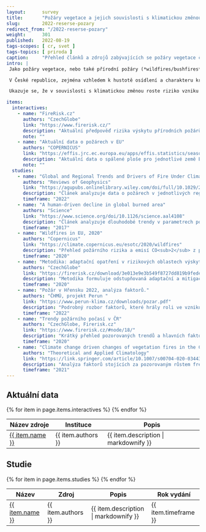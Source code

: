 ```yaml
---
layout:      survey
title:       "Požáry vegetace a jejich souvislosti s klimatickou změnou"
slug:        2022-reserse-pozary
redirect_from: "/2022-reserse-pozary"
weight:      301
published:   2022-08-19
tags-scopes: [ cr, svet ]
tags-topics: [ priroda ]
caption:     "Přehled článků a zdrojů zabývajících se požáry vegetace či lesními požáry v souvislosti s klimatickou změnou."
intro: |
 Jako požáry vegetace, nebo také přírodní požáry (*wildfires/bushfires*), se označují nekontrolované požáry lesů, křovin nebo suché trávy, které vzplály ve volné přírodě (např. zapálením bleskem) nebo byly úmyslně či neúmyslně založeny lidmi. Na světě je požáry ročně postižena plocha okolo 4 milionů km<sup>2</sup>, ale charakter požárů je velmi různý v různých oblastech. V afrických savanách a stepích Asie a Jižní Ameriky jde především o rozsáhlé požáry suché trávy, v lesích Severní Ameriky a Sibiře o požáry hustých jehličnatých lesů, v tropických oblastech pak o vypalování deštného pralesa.

 V České republice, zejména vzhledem k hustotě osídlení a charakteru krajiny, nedosahují požáry vegetace tak velkých rozsahů jako v jiných evropských zemích. V ČR jsou typicky postiženy desítky hektarů ročně, ve Francii nebo Švédsku se postižená plocha pohybuje v řádu desítek tisíc hektarů za rok.

 Ukazuje se, že v souvislosti s klimatickou změnou roste riziko vzniku požárů prakticky ve všech částech světa.

items:
  interactives:
    - name: "FireRisk.cz"
      authors: "CzechGlobe"
      link: "https://www.firerisk.cz/"
      description: "Aktuální předpověď rizika výskytu přírodních požárů v ČR. Aktualizováno denně."
      note: ""
    - name: "Aktuální data o požárech v EU"
      authors: "COPERNICUS"
      link: "https://effis.jrc.ec.europa.eu/apps/effis.statistics/seasonaltrend"
      description: "Aktuální data o spálené ploše pro jednotlivé země EU a srovnání s předchozími roky. Data pocházejí z družicových sledování. Aktualizováno týdně."
      note: ""
  studies:
    - name: "Global and Regional Trends and Drivers of Fire Under Climate Change"
      authors: "Reviews of Geophysics"
      link: "https://agupubs.onlinelibrary.wiley.com/doi/full/10.1029/2020RG000726"
      description: "Článek analyzuje data o požárech v jednotlivých regionech i globálně. Klíčová zjištění: frekvence počasí vhodného k šíření požárů roste (v pozorovaných trendech délky požární sezóny) a v důsledku klimatické změny se očekává další růst. Spálená plocha v některých oblastech roste (východní Sibiř, Severní Amerika), jinde klesá (africké savany, stepi Jižní Ameriky a Asie), přičemž globálně spálená plocha klesá. Článek rozebírá faktory, které ovlivňují množství spálené plochy v jednotlivých oblastech."
      timeframe: "2022"
    - name: "A human-driven decline in global burned area"
      authors: "Science"
      link: "https://www.science.org/doi/10.1126/science.aal4108"
      description: "Článek analyzuje dlouhodobé trendy v parametrech požárů vegetace. Klíčová zjištění: mezi lety 1998 a 2015 se plocha ročně spálená požáry vegetace zmenšila téměř o čtvrtinu. Pokles je koncentrován v savanách a v oblastech s nižším zápojem korun stromů, naopak v oblastech s vyšším zápojem korun je pozorován růst spálené plochy. Hlavními faktory v redukci spálené plochy jsou rozšiřování obdělávané plochy a intenzifikace zemědělství."
      timeframe: "2017"
    - name: "Wildfires in EU, 2020"
      authors: "Copernicus"
      link: "https://climate.copernicus.eu/esotc/2020/wildfires"
      description: "Přehled požárního rizika a emisí CO<sub>2</sub> z požárů pro rok 2020. Z dat vyplývá, že se roční emise z požárů vegetace v zemích EU typicky pohybují okolo 4–10 Mt CO<sub>2</sub>."
      timeframe: "2020"
    - name: "Metodika: adaptační opatření v rizikových oblastech výskytu požárů vegetace"
      authors: "CzechGlobe"
      link: "https://firerisk.cz/download/3e013e9e3b549f8727dd819b9fedeba5/nmets2.pdf"
      description: "Metodika formuluje odstupňovaná adaptační a mitigační opatření ke zmírnění požárního rizika a šíření požáru v lesích a na zemědělské půdě. Jako protipožární opatření v lesích metodika uvádí například budování protipožárních pásů zpomalujících šíření požárů nebo pásů z hůře hořlavých dřevin (lípy, javory, jasan, olše); snižování množství snadno zápalného materiálu v lesích; rozčlenění souvislých jehličnatých komplexů; dobudování a údržbu přístupových komunikací a zdrojů vody pro hašení požárů."
      timeframe: "2020"
    - name: "Požár v Hřensku 2022, analýza faktorů."
      authors: "ČHMÚ, projekt Perun "
      link: "https://www.perun-klima.cz/downloads/pozar.pdf"
      description: "Podrobný rozbor faktorů, které hrály roli ve vzniku a vývoji požáru v Hřensku (2022)."
      timeframe: "2022"
    - name: "Trendy požárního počasí v ČR"
      authors: "CzechGlobe, Firerisk.cz"
      link: "https://www.firerisk.cz/#node/18/"
      description: "Krátký přehled pozorovaných trendů a hlavních faktorů ovlivňujících riziko výskytu požárů."
      timeframe: "2020"
    - name: "Climate change driven changes of vegetation fires in the Czech Republic"
      authors: "Theoretical and Applied Climatology"
      link: "https://link.springer.com/article/10.1007/s00704-020-03443-6"
      description: "Analýza faktorů stojících za pozorovaným růstem frekvence požárů vegetace v ČR. Jako hlavní příčina vychází růst hodnot FWI (*Fire Weather Index*), nedostatek vlhkosti v půdě a zvýšený výskyt vln veder, tedy projevy klimatické změny."
      timeframe: "2021"
---
```


## Aktuální data

<table class="table table-striped table-hover mt-4 mb-4">
  <thead>
    <tr>
      <th scope="col" class="text-uppercase">Název zdroje</th>
      <th scope="col" class="text-uppercase">Instituce</th>
      <th scope="col" class="text-uppercase">Popis</th>
    </tr>
  </thead>
  <tbody>
    {% for item in page.items.interactives %}
    <tr>
      <td class="align-middle font-weight-bold">
        <a href="{{ item.link }}">{{ item.name }}</a>
      </td>
      <td class="align-middle">{{ item.authors }}</td>
      <td class="align-middle">{{ item.description | markdownify }}</td>
    </tr>
    {% endfor %}
  </tbody>
</table>

## Studie

<table class="table table-striped table-hover mt-4 mb-4">
  <thead>
    <tr>
      <th scope="col" class="text-uppercase">Název </th>
      <th scope="col" class="text-uppercase">Zdroj</th>
      <th scope="col" class="text-uppercase">Popis</th>
      <th scope="col" class="text-uppercase">Rok vydání</th>
    </tr>
  </thead>
  <tbody>
    {% for item in page.items.studies %}
    <tr>
      <td class="align-middle font-weight-bold">
        <a href="{{ item.link }}">{{ item.name }}</a>
      </td>
      <td class="align-middle">{{ item.authors }}</td>
      <td class="align-middle">{{ item.description | markdownify }}</td>
      <td class="align-middle">{{ item.timeframe }}</td>
    </tr>
    {% endfor %}
  </tbody>
</table>

